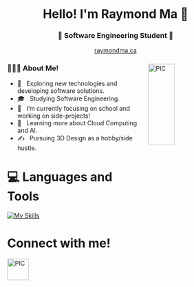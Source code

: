 <h1 align="center">Hello! I'm Raymond Ma 👋 </h1>
<h3 align="center">🚀 Software Engineering Student 🚀</h3>
<p align="center"><a href="https://raymondma.ca/">raymondma.ca</a></p>
<div>
<img width = "35%" align="right" alt="PIC" height="22%" src="https://i.pinimg.com/originals/69/52/5c/69525cbdbdcd33fa3127509876a0368c.jpg" />
<div align="left"> 
  <h3> 👨🏻‍💻 About Me!</h3>

  - 🤔 &nbsp; Exploring new technologies and developing software solutions.
  - 🎓 &nbsp; Studying Software Engineering.
  - 💼 &nbsp; I’m currently focusing on school and working on side-projects!
  - 🌱 &nbsp; Learning more about Cloud Computing and AI.
  - ✍️ &nbsp; Pursuing 3D Design as a hobby/side hustle.  
</div> 
</div>

# 💻 Languages and Tools 

[![My Skills](https://skillicons.dev/icons?i=react,python,java,js,html,css,tensorflow,figma,aws,azure)](https://skillicons.dev)

# Connect with me!
<a href="https://www.linkedin.com/in/ma-raymond/">
<img width = "50px" align="left" alt="PIC" height="50px"src="https://cdn-icons-png.flaticon.com/512/174/174857.png"/>
</a>



